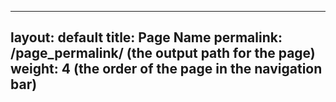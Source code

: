  ---
 layout: default
 title: Page Name
 permalink: /page_permalink/ (the output path for the page)
 weight: 4 (the order of the page in the navigation bar)
 ---

